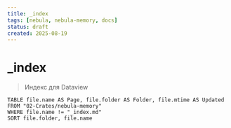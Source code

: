```yaml
---
title: _index
tags: [nebula, nebula-memory, docs]
status: draft
created: 2025-08-19
---
```


# _index

> Индекс для Dataview

```dataview
TABLE file.name AS Page, file.folder AS Folder, file.mtime AS Updated
FROM "02-Crates/nebula-memory"
WHERE file.name != "_index.md"
SORT file.folder, file.name
```
